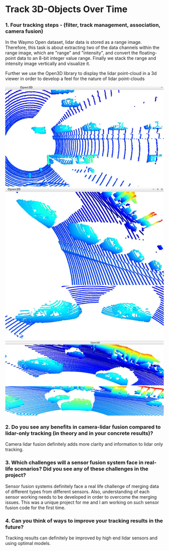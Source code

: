 # Track 3D-Objects Over Time



### 1.  Four tracking steps - (filter, track management, association, camera fusion)

In the Waymo Open dataset, lidar data is stored as a range image. 
Therefore, this task is about extracting two of the data channels within the range image, which are "range" and "intensity", 
and convert the floating-point data to an 8-bit integer value range. 
Finally we stack the range and intensity image vertically and visualize it.

Further we use the Open3D library to display the lidar point-cloud in a 3d viewer in order to
 develop a feel for the nature of lidar point-clouds

<img src="vehicle_image1.jpg"/>


<img src="vehicle_image2.jpg"/>


<img src="vehicle_image3.jpg"/>


<img src="vehicle_image4.jpg"/>

<img src="vehicle_image5.jpg"/>


### 2. Do you see any benefits in camera-lidar fusion compared to lidar-only tracking (in theory and in your concrete results)? 
Camera lidar fusion definitely adds more clarity and information to lidar only tracking.


### 3. Which challenges will a sensor fusion system face in real-life scenarios? Did you see any of these challenges in the project?

Sensor fusion systems definitely face a real life challenge of merging data of different types from different sensors.
Also, understanding of each sensor working needs to be developed in order to overcome the merging issues.
This was a unique project for me and I am working on such sensor fusion code for the first time.

### 4. Can you think of ways to improve your tracking results in the future?

Tracking results can definitely be improved by high end lidar sensors and using optimal models.
